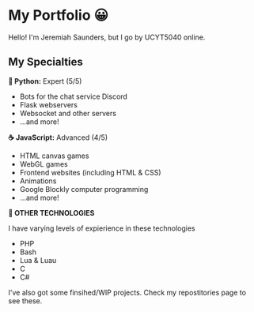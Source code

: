 # My Portfolio 😀

Hello! I'm Jeremiah Saunders, but I go by UCYT5040 online.

## My Specialties

**🐍 Python:** Expert (5/5)
- Bots for the chat service Discord
- Flask webservers
- Websocket and other servers
- ...and more!

**☕ JavaScript:** Advanced (4/5)
- HTML canvas games
- WebGL games
- Frontend websites (including HTML & CSS)
- Animations
- Google Blockly computer programming
- ...and more!

**🤖 OTHER TECHNOLOGIES**

I have varying levels of expierience in these technologies
- PHP
- Bash
- Lua & Luau
- C
- C#

I've also got some finsihed/WIP projects. Check my repostitories page to see these.
